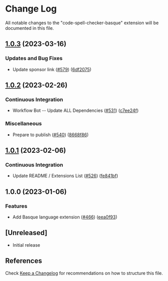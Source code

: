 # Change Log

All notable changes to the "code-spell-checker-basque" extension will be documented in this file.

## [1.0.3](https://github.com/streetsidesoftware/vscode-cspell-dict-extensions/compare/code-spell-checker-basque@1.0.2...code-spell-checker-basque@1.0.3) (2023-03-16)


### Updates and Bug Fixes

* Update sponsor link ([#579](https://github.com/streetsidesoftware/vscode-cspell-dict-extensions/issues/579)) ([6df2075](https://github.com/streetsidesoftware/vscode-cspell-dict-extensions/commit/6df2075cda94e9253a1f11d5dcf63e73a49b8edd))

## [1.0.2](https://github.com/streetsidesoftware/vscode-cspell-dict-extensions/compare/code-spell-checker-basque@1.0.1...code-spell-checker-basque@1.0.2) (2023-02-26)


### Continuous Integration

* Workflow Bot -- Update ALL Dependencies ([#531](https://github.com/streetsidesoftware/vscode-cspell-dict-extensions/issues/531)) ([c7ee24f](https://github.com/streetsidesoftware/vscode-cspell-dict-extensions/commit/c7ee24f30552a6e8904a8d489b8a76ddcd3eedec))


### Miscellaneous

* Prepare to publish ([#540](https://github.com/streetsidesoftware/vscode-cspell-dict-extensions/issues/540)) ([8668f86](https://github.com/streetsidesoftware/vscode-cspell-dict-extensions/commit/8668f86b5fe3bf076cc44db54ec9b15d2f137623))

## [1.0.1](https://github.com/streetsidesoftware/vscode-cspell-dict-extensions/compare/code-spell-checker-basque@1.0.0...code-spell-checker-basque@1.0.1) (2023-02-06)


### Continuous Integration

* Update README / Extensions List ([#526](https://github.com/streetsidesoftware/vscode-cspell-dict-extensions/issues/526)) ([fe841bf](https://github.com/streetsidesoftware/vscode-cspell-dict-extensions/commit/fe841bfc7209e134740b24897e23748581536eb3))

## 1.0.0 (2023-01-06)


### Features

* Add Basque language extension ([#466](https://github.com/streetsidesoftware/vscode-cspell-dict-extensions/issues/466)) ([eea0f93](https://github.com/streetsidesoftware/vscode-cspell-dict-extensions/commit/eea0f934577a09f5b90e484be1902b0e815cec3b))

## [Unreleased]

- Initial release

## References

Check [Keep a Changelog](http://keepachangelog.com/) for recommendations on how to structure this file.
